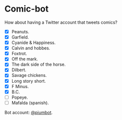 # Comic-bot

How about having a Twitter account that tweets comics? 

- [x] Peanuts.
- [x] Garfield.
- [x] Cyanide & Happiness.
- [x] Calvin and hobbes.
- [x] Foxtrot.
- [x] Off the mark.
- [x] The dark side of the horse.
- [x] Dilbert.
- [x] Savage chickens.
- [x] Long story short.
- [x] F Minus.
- [x] B.C.
- [ ] Popeye.
- [ ] Mafalda (spanish).

Bot account: [@piumbot](https://twitter.com/PiumBot). 
